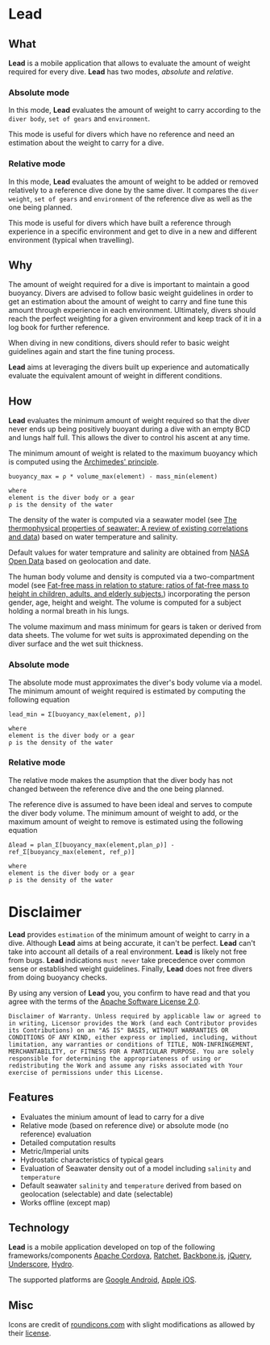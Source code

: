 # Lead

## What

**Lead** is a mobile application that allows to evaluate the amount of weight required for every dive. **Lead** has two modes, *absolute* and *relative*.

### Absolute mode

In this mode, **Lead** evaluates the amount of weight to carry according to the `diver body`, `set of gears` and `environment`.

This mode is useful for divers which have no reference and need an estimation about the weight to carry for a dive. 

### Relative mode

In this mode, **Lead** evaluates the amount of weight to be added or removed relatively to a reference dive done by the same diver. It compares the `diver weight`, `set of gears` and `environment` of the reference dive as well as the one being planned.

This mode is useful for divers which have built a reference through experience in a specific environment and get to dive in a new and different environment (typical when travelling).

## Why

The amount of weight required for a dive is important to maintain a good buoyancy. Divers are advised to follow basic weight guidelines in order to get an estimation about the amount of weight to carry and fine tune this amount through experience in each environment. Ultimately, divers should reach the perfect weighting for a given environment and keep track of it in a log book for further reference.

When diving in new conditions, divers should refer to basic weight guidelines again and start the fine tuning process.

**Lead** aims at leveraging the divers built up experience and automatically evaluate the equivalent amount of weight in different conditions.

## How

**Lead** evaluates the minimum amount of weight required so that the diver never ends up being positively buoyant during a dive with an empty BCD and lungs half full. This allows the diver to control his ascent at any time.

The minimum amount of weight is related to the maximum buoyancy which is computed using the [Archimedes' principle](https://en.wikipedia.org/wiki/Archimedes%27_principle).

```
buoyancy_max = ρ * volume_max(element) - mass_min(element)

where 
element is the diver body or a gear
ρ is the density of the water
```

The density of the water is computed via a seawater model (see [The thermophysical properties of seawater: A review of existing correlations and data](http://hdl.handle.net/1721.1/69157)) based on water temperature and salinity. 

Default values for water temprature and salinity are obtained from [NASA Open Data](http://science.nasa.gov/earth-science/oceanography/physical-ocean/salinity) based on geolocation and date.

The human body volume and density is computed via a two-compartment model (see [Fat-free mass in relation to stature: ratios of fat-free mass to height in children, adults, and elderly subjects.](http://ajcn.nutrition.org/content/53/5/1112.full.pdf)) incorporating the person gender, age, height and weight. The volume is computed for a subject holding a normal breath in his lungs.

The volume maximum and mass minimum for gears is taken or derived from data sheets.
The volume for wet suits is approximated depending on the diver surface and the wet suit thickness.

### Absolute mode

The absolute mode must approximates the diver's body volume via a model.
The minimum amount of weight required is estimated by computing the following equation

```
lead_min = Σ[buoyancy_max(element, ρ)]

where 
element is the diver body or a gear
ρ is the density of the water
```

### Relative mode

The relative mode makes the asumption that the diver body has not changed between the reference dive and the one being planned.

The reference dive is assumed to have been ideal and serves to compute the diver body volume.
The minimum amount of weight to add, or the maximum amount of weight to remove is estimated using the following equation

```
Δlead = plan_Σ[buoyancy_max(element,plan_ρ)] - ref_Σ[buoyancy_max(element, ref_ρ)]

where 
element is the diver body or a gear
ρ is the density of the water
```


# Disclaimer

**Lead** provides `estimation` of the minimum amount of weight to carry in a dive.
Although **Lead** aims at being accurate, it can't be perfect. **Lead** can't take into account all details of a real environment. **Lead** is likely not free from bugs. **Lead** indications `must never` take precedence over common sense or established weight guidelines. Finally, **Lead** does not free divers from doing buoyancy checks.

By using any version of **Lead** you, you confirm to have read and that you agree with the terms of the [Apache Software License 2.0](./LICENSE).


```
Disclaimer of Warranty. Unless required by applicable law or agreed to in writing, Licensor provides the Work (and each Contributor provides its Contributions) on an "AS IS" BASIS, WITHOUT WARRANTIES OR CONDITIONS OF ANY KIND, either express or implied, including, without limitation, any warranties or conditions of TITLE, NON-INFRINGEMENT, MERCHANTABILITY, or FITNESS FOR A PARTICULAR PURPOSE. You are solely responsible for determining the appropriateness of using or redistributing the Work and assume any risks associated with Your exercise of permissions under this License.
```

## Features


* Evaluates the minium amount of lead to carry for a dive
* Relative mode (based on reference dive) or absolute mode (no reference) evaluation
* Detailed computation results
* Metric/Imperial units 
* Hydrostatic characteristics of typical gears
* Evaluation of Seawater density out of a model including `salinity` and `temperature`
* Default seawater `salinity` and `temperature` derived from  based on geolocation (selectable) and date (selectable)
* Works offline (except map)


## Technology

**Lead** is a mobile application developed on top of the following frameworks/components [Apache Cordova](https://cordova.apache.org),
[Ratchet](http://goratchet.com), [Backbone.js](http://backbonejs.org), [jQuery](https://jquery.com), [Underscore](http://underscorejs.org), [Hydro](https://github.com/wildbits/hydro).

The supported platforms are [Google Android](http://www.android.com), [Apple iOS](https://www.apple.com/ios).

## Misc

Icons are credit of [roundicons.com](http://roundicons.com) with slight modifications as allowed by their [license](http://roundicons.com/usage-license).